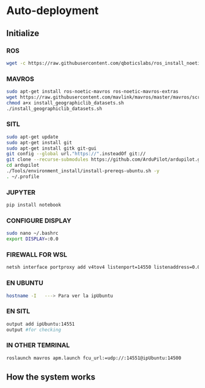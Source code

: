 # Auto-deployment

## Initialize

### ROS

```bash
wget -c https://raw.githubusercontent.com/qboticslabs/ros_install_noetic/master/ros_install_noetic.sh && chmod +x ./ros_install_noetic.sh && ./ros_install_noetic.sh
```

### MAVROS

```bash
sudo apt-get install ros-noetic-mavros ros-noetic-mavros-extras
wget https://raw.githubusercontent.com/mavlink/mavros/master/mavros/scripts/install_geographiclib_datasets.sh
chmod a+x install_geographiclib_datasets.sh
./install_geographiclib_datasets.sh
```

### SITL

```bash
sudo apt-get update
sudo apt-get install git
sudo apt-get install gitk git-gui
git config --global url."https://".insteadOf git://
git clone --recurse-submodules https://github.com/ArduPilot/ardupilot.git
cd ardupilot
./Tools/environment_install/install-prereqs-ubuntu.sh -y
. ~/.profile
```

### JUPYTER

```bash
pip install notebook
```

### CONFIGURE DISPLAY

```bash
sudo nano ~/.bashrc
export DISPLAY=:0.0
```

### FIREWALL FOR WSL

```bash
netsh interface portproxy add v4tov4 listenport=14550 listenaddress=0.0.0.0 connectport=14550 connectaddress=172.26.144.1
```

### EN UBUNTU

```bash
hostname -I   ---> Para ver la ipUbuntu
```

### EN SITL

```bash
output add ipUbuntu:14551
output #for checking
```

### IN OTHER TEMRINAL

```bash
roslaunch mavros apm.launch fcu_url:=udp://:14551@ipUbuntu:14500
```

## How the system works

